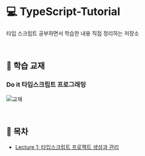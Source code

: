# 💻 TypeScript-Tutorial
타입 스크립트 공부하면서 학습한 내용 직접 정리하는 저장소

<br />

## 📕 학습 교재
### Do it 타입스크립트 프로그래밍

![교재](https://user-images.githubusercontent.com/64779472/120436555-06c77380-c3ba-11eb-8a5a-2fd535c1667f.PNG)

<br />

## 🔖 목차
* [Lecture 1: 타입스크립트 프로젝트 생성과 관리](https://github.com/ssi02014/TypeScript-Tutorial/tree/master/lecture1)
